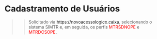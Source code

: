 # Cadastramento de Usuários







>> Solicitado via <span style="color:blue">https://novoacessologico.caixa</span>, selecionando o sistema SIMTR e, em seguida, os perfis <span style="color:red">MTRSDNOPE</span> e <span style="color:red">MTRDOSOPE</span>.




